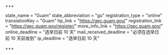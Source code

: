 +++

state_name = "Guam"
state_abbreviation = "gu"
registration_type = "online"
translationKey = "Guam"
hp_link = "https://gec.guam.gov/"
registration_link = "https://gec.guam.gov/register/"
more_info_link = "https://gec.guam.gov/"
online_deadline = "选举日前 10 天"
mail_received_deadline = "必须在选举日前 10 天前收到"
ip_deadline = "选举日前 10 天"

+++